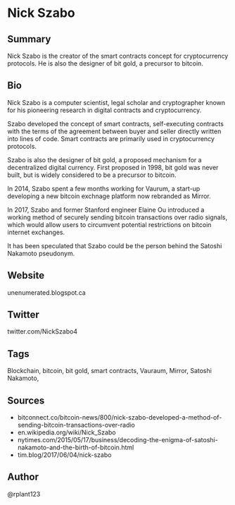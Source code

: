 # Nick Szabo

## Summary
Nick Szabo is the creator of the smart contracts concept for cryptocurrency protocols. He is also the designer of bit gold, a precursor to bitcoin. 

## Bio
Nick Szabo is a computer scientist, legal scholar and cryptographer known for his pioneering research in digital contracts and cryptocurrency. 

Szabo developed the concept of smart contracts, self-executing contracts with the terms of the agreement between buyer and seller directly written into lines of code. Smart contracts are primarily used in cryptocurrency protocols.

Szabo is also the designer of bit gold, a proposed mechanism for a decentralized digital currency. First proposed in 1998, bit gold was never built, but is widely considered to be a precursor to bitcoin. 

In 2014, Szabo spent a few months working for Vaurum, a start-up developing a new bitcoin exchnage platform now rebranded as Mirror.

In 2017, Szabo and former Stanford engineer Elaine Ou introduced a working method of securely sending bitcoin transactions over radio signals, which would allow users to circumvent potential restrictions on bitcoin internet exchanges.

It has been speculated that Szabo could be the person behind the Satoshi Nakamoto pseudonym.

## Website
unenumerated.blogspot.ca

## Twitter
twitter.com/NickSzabo4

## Tags
Blockchain, bitcoin, bit gold, smart contracts, Vauraum, Mirror, Satoshi Nakamoto,

## Sources
- bitconnect.co/bitcoin-news/800/nick-szabo-developed-a-method-of-sending-bitcoin-transactions-over-radio
- en.wikipedia.org/wiki/Nick_Szabo
- nytimes.com/2015/05/17/business/decoding-the-enigma-of-satoshi-nakamoto-and-the-birth-of-bitcoin.html
- tim.blog/2017/06/04/nick-szabo

## Author
@rplant123
